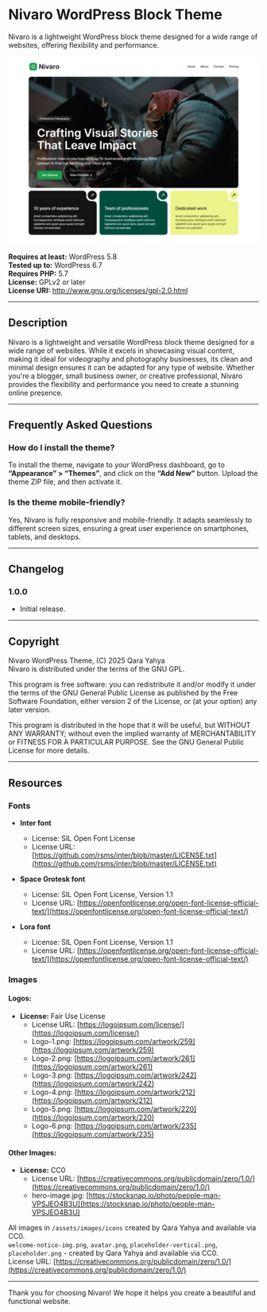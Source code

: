 # Nivaro WordPress Block Theme

Nivaro is a lightweight WordPress block theme designed for a wide range of websites, offering flexibility and performance.

![Nivaro WordPress Block Theme](screenshot.png)

**Requires at least:** WordPress 5.8  
**Tested up to:** WordPress 6.7  
**Requires PHP:** 5.7  
**License:** GPLv2 or later  
**License URI:** http://www.gnu.org/licenses/gpl-2.0.html  

---

## Description

Nivaro is a lightweight and versatile WordPress block theme designed for a wide range of websites. While it excels in showcasing visual content, making it ideal for videography and photography businesses, its clean and minimal design ensures it can be adapted for any type of website. Whether you're a blogger, small business owner, or creative professional, Nivaro provides the flexibility and performance you need to create a stunning online presence.

---

## Frequently Asked Questions

### How do I install the theme?  
To install the theme, navigate to your WordPress dashboard, go to **“Appearance” > “Themes”**, and click on the **“Add New”** button. Upload the theme ZIP file, and then activate it.

### Is the theme mobile-friendly?  
Yes, Nivaro is fully responsive and mobile-friendly. It adapts seamlessly to different screen sizes, ensuring a great user experience on smartphones, tablets, and desktops.

---

## Changelog

### 1.0.0  
* Initial release.

---

## Copyright

Nivaro WordPress Theme, (C) 2025 Qara Yahya  
Nivaro is distributed under the terms of the GNU GPL.

This program is free software: you can redistribute it and/or modify it under the terms of the GNU General Public License as published by the Free Software Foundation, either version 2 of the License, or (at your option) any later version.

This program is distributed in the hope that it will be useful, but WITHOUT ANY WARRANTY; without even the implied warranty of MERCHANTABILITY or FITNESS FOR A PARTICULAR PURPOSE. See the GNU General Public License for more details.

---

## Resources

### Fonts

- **Inter font**  
  - License: SIL Open Font License  
  - License URL: [https://github.com/rsms/inter/blob/master/LICENSE.txt](https://github.com/rsms/inter/blob/master/LICENSE.txt)  

- **Space Grotesk font**  
  - License: SIL Open Font License, Version 1.1  
  - License URL: [https://openfontlicense.org/open-font-license-official-text/](https://openfontlicense.org/open-font-license-official-text/)  

- **Lora font**  
  - License: SIL Open Font License, Version 1.1  
  - License URL: [https://openfontlicense.org/open-font-license-official-text/](https://openfontlicense.org/open-font-license-official-text/)  

### Images

#### Logos:
- **License:** Fair Use License  
  - License URL: [https://logoipsum.com/license/](https://logoipsum.com/license/)  
  - Logo-1.png: [https://logoipsum.com/artwork/259](https://logoipsum.com/artwork/259)  
  - Logo-2.png: [https://logoipsum.com/artwork/261](https://logoipsum.com/artwork/261)  
  - Logo-3.png: [https://logoipsum.com/artwork/242](https://logoipsum.com/artwork/242)  
  - Logo-4.png: [https://logoipsum.com/artwork/212](https://logoipsum.com/artwork/212)  
  - Logo-5.png: [https://logoipsum.com/artwork/220](https://logoipsum.com/artwork/220)  
  - Logo-6.png: [https://logoipsum.com/artwork/235](https://logoipsum.com/artwork/235)  

#### Other Images:
- **License:** CC0  
  - License URL: [https://creativecommons.org/publicdomain/zero/1.0/](https://creativecommons.org/publicdomain/zero/1.0/)  
  - hero-image.jpg: [https://stocksnap.io/photo/people-man-VPSJEO4B3U](https://stocksnap.io/photo/people-man-VPSJEO4B3U)  

All images in `/assets/images/icons` created by Qara Yahya and available via CC0.  
`welcome-notice-img.png`, `avatar.png`, `placeholder-vertical.png`, `placeholder.png` - created by Qara Yahya and available via CC0.  
License URL: [https://creativecommons.org/publicdomain/zero/1.0/](https://creativecommons.org/publicdomain/zero/1.0/)  

---

Thank you for choosing Nivaro! We hope it helps you create a beautiful and functional website.